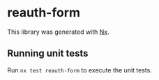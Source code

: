 # reauth-form

This library was generated with [Nx](https://nx.dev).

## Running unit tests

Run `nx test reauth-form` to execute the unit tests.
